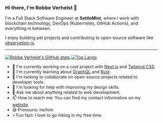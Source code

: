 ### Hi there, I'm Robbe Verhelst 👋

I'm a Full Stack Software Engineer at **SettleMint**, where I work with blockchain technology, DevOps (Kubernetes, GitHub Actions), and everything in between.

I enjoy building pet projects and contributing to open-source software like [observation-js](https://github.com/RobbeVerhelst/observation-js).

---

<a href="https://github.com/RobbeVerhelst/robbeverhelst">
  <img align="center" src="https://github-readme-stats.vercel.app/api?username=RobbeVerhelst&show_icons=true&theme=dark&rank_icon=github" alt="Robbe Verhelst's GitHub stats" />
</a>
<a href="https://github.com/RobbeVerhelst/robbeverhelst">
  <img align="center" src="https://github-readme-stats.vercel.app/api/top-langs/?username=RobbeVerhelst&layout=compact&theme=dark" alt="Top Langs" />
</a>

- 🔭 I'm currently working on a cool project with [Next.js](https://nextjs.org/) and [Tailwind CSS](https://tailwindcss.com/).
- 🌱 I'm currently learning about [GraphQL](https://graphql.org/) and [Rust](https://www.rust-lang.org/).
- 👯 I'm looking to collaborate on open-source projects related to developer tools.
- 🤔 I'm looking for help with improving my design skills.
- 💬 Ask me about anything related to web development.
- 📫 How to reach me: You can find my contact information on my [website](https://www.robbeverhelst.be).
- 😄 Pronouns: he/him
- ⚡ Fun fact: I love to go hiking in my free time. 